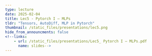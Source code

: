```yaml
---
type: lecture
date: 2025-02-04
title: Lec5 - Pytorch I – MLPs
tldr: "Tensors, AutoDiff, MLP in Pytorch"
thumbnail: /static_files/presentations/lec5.png
hide_from_announcments: false
<!--links:
    - url: /static_files/presentations/Lec5_ Pytorch I – MLPs.pdf
      name: slides-->
---
```


